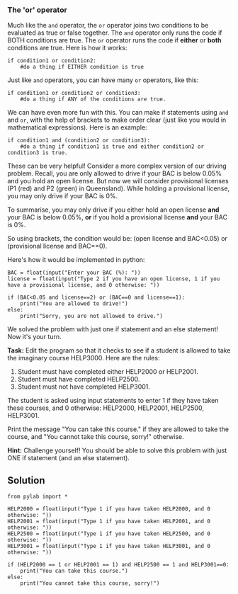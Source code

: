 ### The 'or' operator

Much like the `and` operator, the `or` operator joins two conditions to be evaluated as true or false together. The `and` operator only runs the code if BOTH conditions are true. The `or` operator runs the code if **either** or **both** conditions are true. Here is how it works:

````
if condition1 or condition2:
    #do a thing if EITHER condition is true
````

Just like `and` operators, you can have many `or` operators, like this:

````
if condition1 or condition2 or condition3:
    #do a thing if ANY of the conditions are true.
````
 
We can have even more fun with this. You can make if statements using `and` and `or`, with the help of brackets to make order clear (just like you would in mathematical expressions). Here is an example:

````
if condition1 and (condition2 or condition3):
    #do a thing if condition1 is true and either condition2 or condition3 is true.
````    
These can be very helpful! Consider a more complex version of our driving problem. Recall, you are only allowed to drive if your BAC is below 0.05% and you hold an open license. But now we will consider provisional licenses (P1 (red) and P2 (green) in Queensland). While holding a provisional license, you may only drive if your BAC is 0%. 

To summarise, you may only drive if you either hold an open license **and** your BAC is below 0.05%, **or** if you hold a provisional license **and** your BAC is 0%. 

So using brackets, the condition would be: (open license and BAC<0.05) or (provisional license and BAC==0). 

Here's how it would be implemented in python:
 
````
BAC = float(input("Enter your BAC (%): "))
license = float(input("Type 2 if you have an open license, 1 if you have a provisional license, and 0 otherwise: "))

if (BAC<0.05 and license==2) or (BAC==0 and license==1):
    print("You are allowed to drive!")
else:
    print("Sorry, you are not allowed to drive.")
````

We solved the problem with just one if statement and an else statement! Now it's your turn.

**Task:** Edit the program so that it checks to see if a student is allowed to take the imaginary course HELP3000. Here are the rules:


1. Student must have completed either HELP2000 or HELP2001.
2. Student must have completed HELP2500.
3. Student must not have completed HELP3001.


The student is asked using input statements to enter 1 if they have taken these courses, and 0 otherwise: HELP2000, HELP2001, HELP2500, HELP3001.

Print the message "You can take this course." if they are allowed to take the course, and "You cannot take this course, sorry!" otherwise.

**Hint:** Challenge yourself! You should be able to solve this problem with just ONE if statement (and an else statement).

## Solution

````
from pylab import *

HELP2000 = float(input("Type 1 if you have taken HELP2000, and 0 otherwise: "))
HELP2001 = float(input("Type 1 if you have taken HELP2001, and 0 otherwise: "))
HELP2500 = float(input("Type 1 if you have taken HELP2500, and 0 otherwise: "))
HELP3001 = float(input("Type 1 if you have taken HELP3001, and 0 otherwise: "))

if (HELP2000 == 1 or HELP2001 == 1) and HELP2500 == 1 and HELP3001==0:
    print("You can take this course.")
else:
    print("You cannot take this course, sorry!")
````
